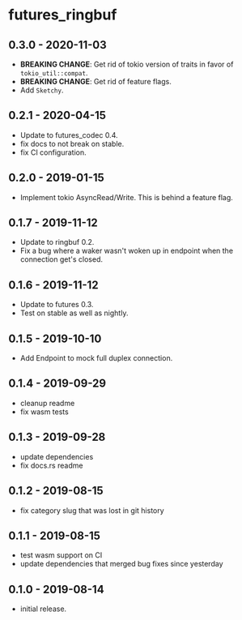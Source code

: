 # futures_ringbuf

## 0.3.0 - 2020-11-03

- **BREAKING CHANGE**: Get rid of tokio version of traits in favor of `tokio_util::compat`.
- **BREAKING CHANGE**: Get rid of feature flags.
- Add `Sketchy`.

## 0.2.1 - 2020-04-15

- Update to futures_codec 0.4.
- fix docs to not break on stable.
- fix CI configuration.

## 0.2.0 - 2019-01-15

- Implement tokio AsyncRead/Write. This is behind a feature flag.

## 0.1.7 - 2019-11-12

- Update to ringbuf 0.2.
- Fix a bug where a waker wasn't woken up in endpoint when the connection get's closed.

## 0.1.6 - 2019-11-12

- Update to futures 0.3.
- Test on stable as well as nightly.

## 0.1.5 - 2019-10-10

- Add Endpoint to mock full duplex connection.

## 0.1.4 - 2019-09-29

- cleanup readme
- fix wasm tests

## 0.1.3 - 2019-09-28

- update dependencies
- fix docs.rs readme

## 0.1.2 - 2019-08-15

- fix category slug that was lost in git history

## 0.1.1 - 2019-08-15

- test wasm support on CI
- update dependencies that merged bug fixes since yesterday

## 0.1.0 - 2019-08-14

- initial release.


